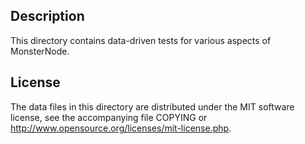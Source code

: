 Description
------------

This directory contains data-driven tests for various aspects of MonsterNode.

License
--------

The data files in this directory are distributed under the MIT software
license, see the accompanying file COPYING or
http://www.opensource.org/licenses/mit-license.php.


